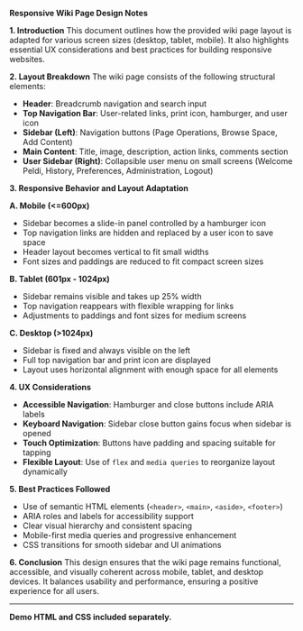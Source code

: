 **Responsive Wiki Page Design Notes**

**1. Introduction**
This document outlines how the provided wiki page layout is adapted for various screen sizes (desktop, tablet, mobile). It also highlights essential UX considerations and best practices for building responsive websites.

**2. Layout Breakdown**
The wiki page consists of the following structural elements:

* **Header**: Breadcrumb navigation and search input
* **Top Navigation Bar**: User-related links, print icon, hamburger, and user icon
* **Sidebar (Left)**: Navigation buttons (Page Operations, Browse Space, Add Content)
* **Main Content**: Title, image, description, action links, comments section
* **User Sidebar (Right)**: Collapsible user menu on small screens (Welcome Peldi, History, Preferences, Administration, Logout)

**3. Responsive Behavior and Layout Adaptation**

**A. Mobile (<=600px)**

* Sidebar becomes a slide-in panel controlled by a hamburger icon
* Top navigation links are hidden and replaced by a user icon to save space
* Header layout becomes vertical to fit small widths
* Font sizes and paddings are reduced to fit compact screen sizes

**B. Tablet (601px - 1024px)**

* Sidebar remains visible and takes up 25% width
* Top navigation reappears with flexible wrapping for links
* Adjustments to paddings and font sizes for medium screens

**C. Desktop (>1024px)**

* Sidebar is fixed and always visible on the left
* Full top navigation bar and print icon are displayed
* Layout uses horizontal alignment with enough space for all elements

**4. UX Considerations**

* **Accessible Navigation**: Hamburger and close buttons include ARIA labels
* **Keyboard Navigation**: Sidebar close button gains focus when sidebar is opened
* **Touch Optimization**: Buttons have padding and spacing suitable for tapping
* **Flexible Layout**: Use of `flex` and `media queries` to reorganize layout dynamically

**5. Best Practices Followed**

* Use of semantic HTML elements (`<header>`, `<main>`, `<aside>`, `<footer>`)
* ARIA roles and labels for accessibility support
* Clear visual hierarchy and consistent spacing
* Mobile-first media queries and progressive enhancement
* CSS transitions for smooth sidebar and UI animations

**6. Conclusion**
This design ensures that the wiki page remains functional, accessible, and visually coherent across mobile, tablet, and desktop devices. It balances usability and performance, ensuring a positive experience for all users.

---

**Demo HTML and CSS included separately.**
